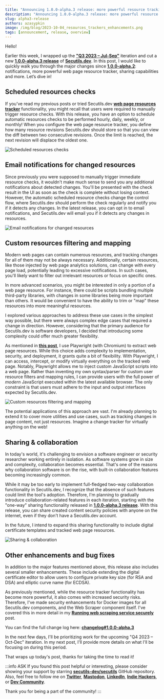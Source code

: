 ```yaml
---
title: "Announcing 1.0.0-alpha.3 release: more powerful resource tracking, notifications and content sharing"
description: "Announcing 1.0.0-alpha.3 release: more powerful resource tracking, notifications and content sharing."
slug: alpha3-release
authors: azasypkin
image: /img/blog/2023-10-04_resources_trackers_enhancements.png
tags: [announcement, release, overview]
---
```

Hello!

Earlier this week, I wrapped up the [**"Q3 2023 – Jul-Sep"**](https://github.com/orgs/secutils-dev/projects/1/views/1) iteration and cut a new [**1.0.0-alpha.3 release**](https://github.com/secutils-dev/secutils/releases/tag/v1.0.0-alpha.3) of [**Secutils.dev**](https://secutils.dev). In this post, I would like to quickly walk you through the major changes since [**1.0.0-alpha.2**](https://github.com/secutils-dev/secutils/releases/tag/v1.0.0-alpha.2): notifications, more powerful web page resource tracker, sharing capabilities and more. Let’s dive in!

<!--truncate-->

## Scheduled resources checks

If you’ve read my previous posts or tried Secutils.dev [**web page resources tracker**](https://secutils.dev/docs/guides/web_scraping/page) functionality, you might recall that users were required to manually trigger resource checks. With this release, you have an option to schedule automatic resources checks to be performed hourly, daily, weekly, or monthly! When you configure the web page resource tracker, you define how many resource revisions Secutils.dev should store so that you can view the diff between two consecutive revisions. Once the limit is reached, the next revision will displace the oldest one.

![Scheduled resources checks](/img/blog/2023-10-04_scheduled_resource_checks.png)

## Email notifications for changed resources

Since previously you were supposed to manually trigger immediate resource checks, it wouldn't make much sense to send you any additional notifications about detected changes. You'll be presented with the check result in the UI as soon as the check is complete without losing context. However, the automatic scheduled resource checks change the control flow, where Secutils.dev should perform the check regularly and notify you if it detects any changes. In the latest release, you can opt in to email notifications, and Secutils.dev will email you if it detects any changes in resources.

![Email notifications for changed resources](/img/blog/2023-10-04_email_notifications.png)

## Custom resources filtering and mapping

Modern web pages can contain numerous resources, and tracking changes for all of them may not be always necessary. Additionally, certain resources, like those injected by web page analytics solutions, can change with every page load, potentially leading to excessive notifications. In such cases, you'll likely want to filter out irrelevant resources or focus on specific ones.

In more advanced scenarios, you might be interested in only a portion of a web page resource. For instance, there could be scripts bundling multiple third-party libraries, with changes in some libraries being more important than others. It would be convenient to have the ability to trim or "map" these resources into more meaningful resources.

I explored various approaches to address these use cases in the simplest way possible, but there were always complex edge cases that required a change in direction. However, considering that the primary audience for Secutils.dev is software developers, I decided that introducing some complexity could offer much greater flexibility.

As mentioned in [**this post**](https://secutils.dev/docs/blog/detecting-changes-in-js-css-part-1#challenge-2-dynamically-loaded-resources), I use Playwright (with Chromium) to extract web page resources. While this choice adds complexity to implementation, security, and deployment, it grants quite a bit of flexibility. With Playwright, I can access, intercept, or modify virtually everything on the tracked web page. Notably, Playwright allows me to inject custom JavaScript scripts into a web page. Rather than inventing my own syntax/parser for custom user resource filters and mapping rules, I can provide users with the full power of _modern_ JavaScript executed within the latest available browser. The only constraint is that users must adhere to the input and output interfaces expected by Secutils.dev.

![Custom resources filtering and mapping](/img/blog/2023-10-04_custom_resources_filtering.png)

The potential applications of this approach are vast. I'm already planning to extend it to cover more utilities and use cases, such as tracking changes in page content, not just resources. Imagine a change tracker for virtually anything on the web!

## Sharing & collaboration

In today's world, it's challenging to envision a software engineer or security researcher working entirely in isolation. As software systems grow in size and complexity, collaboration becomes essential. That's one of the reasons why collaboration software is on the rise, with built-in collaboration features becoming increasingly common.

While it may be too early to implement full-fledged two-way collaboration functionality in Secutils.dev, I recognize that the absence of such features could limit the tool's adoption. Therefore, I'm planning to gradually introduce collaboration-related features in each iteration, starting with the "one-way" sharing functionality released in [**1.0.0-alpha.3 release**](https://github.com/secutils-dev/secutils/releases/tag/v1.0.0-alpha.3). With this release, you can share created content security policies with anyone on the internet, even if they don't have a Secutils.dev account.

In the future, I intend to expand this sharing functionality to include digital certificate templates and tracked web page resources.

![Sharing & collaboration](/img/blog/2023-10-04_sharing.png)

## Other enhancements and bug fixes

In addition to the major features mentioned above, this release also includes several smaller enhancements. These include extending the digital certificate editor to allow users to configure private key size (for RSA and DSA) and elliptic curve name (for ECDSA).

As previously mentioned, while the resource tracker functionality has become more powerful, it also comes with increased security risks. Therefore, I've made security enhancements for Docker images for all Secutils.dev components, and the Web Scraper component itself. I've covered this in more detail in my [**Running web scraping service securely**](https://secutils.dev/docs/blog/running-web-scraping-service-securely) post.

You can find the full change log here: [**changelog#1.0.0-alpha.3**](https://secutils.dev/docs/project/changelog/#100-alpha3)

In the next few days, I'll be prioritizing work for the upcoming "Q4 2023 – Oct-Dec" iteration. In my next post, I'll provide more details on what I'll be focusing on during this period.

That wraps up today's post, thanks for taking the time to read it!

:::info ASK
If you found this post helpful or interesting, please consider showing your support by starring [**secutils-dev/secutils**](https://github.com/secutils-dev/secutils) GitHub repository. Also, feel free to follow me on [**Twitter**](https://twitter.com/aleh_zasypkin), [**Mastodon**](https://infosec.exchange/@azasypkin), [**LinkedIn**](https://www.linkedin.com/in/azasypkin/), [**Indie Hackers**](https://www.indiehackers.com/azasypkin/history), or [**Dev Community**](https://dev.to/azasypkin).

Thank you for being a part of the community!
:::

